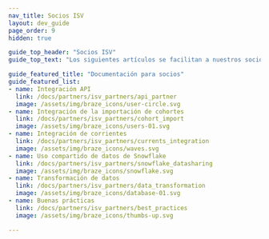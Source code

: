 ```yaml
---
nav_title: Socios ISV
layout: dev_guide
page_order: 9
hidden: true

guide_top_header: "Socios ISV"
guide_top_text: "Los siguientes artículos se facilitan a nuestros socios ISV de Alloys como referencia a la hora de desarrollar una integración de mercado con la plataforma Braze. ¡Visita la documentación de integración del socio correspondiente para empezar!"

guide_featured_title: "Documentación para socios"
guide_featured_list:
- name: Integración API
  link: /docs/partners/isv_partners/api_partner
  image: /assets/img/braze_icons/user-circle.svg
- name: Integración de la importación de cohortes
  link: /docs/partners/isv_partners/cohort_import
  image: /assets/img/braze_icons/users-01.svg
- name: Integración de corrientes
  link: /docs/partners/isv_partners/currents_integration
  image: /assets/img/braze_icons/waves.svg
- name: Uso compartido de datos de Snowflake
  link: /docs/partners/isv_partners/snowflake_datasharing
  image: /assets/img/braze_icons/snowflake.svg
- name: Transformación de datos
  link: /docs/partners/isv_partners/data_transformation
  image: /assets/img/braze_icons/database-01.svg
- name: Buenas prácticas
  link: /docs/partners/isv_partners/best_practices
  image: /assets/img/braze_icons/thumbs-up.svg

---
```

<br><br>
